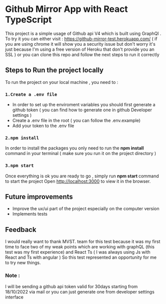 # Github Mirror App with  React TypeScript

This project is a simple usage of Github api V4 which is built using GraphQl .
To try it you can either visit : https://github-mirror-test.herokuapp.com/ ( if you are using chrome it will show you a security issue but don't worry it's just because I'm using a free version of Heroku that don't provide you an SSL )
or you can clone this repo  and follow the next steps to run it correctly

## Steps to Run the project locally

To run the project on your local machine , you need to :

### `1.Create a .env file`
 - In order to set up the enviroment variables you should first generate a github token ( you can find how to generate one in github Developer settings )
 - Create a .env file in the root ( you can follow the .env.example)
 - Add your token to the .env file 


### `2.npm install`

In order to install the packages you only need to run the <b>npm install</b> command in your terminal ( make sure you run it on the project directory )

### `3.npm start`

Once everything is ok you are ready to go , simply run <b> npm start </b> command to start the project
Open [http://localhost:3000](http://localhost:3000) to view it in the browser.

## Future improvements
 - Improve the ux/ui part of the project especially on the computer version
 - Implements tests

## Feedback

I would really want to thank MVST. team for this test because it was my first time to face two of my weak points which are working
with graphQL (this test was my first experience) and React Ts ( I was always using Js with React and Ts with angular )
So this test represented an opportunity for me to try new things.

### Note :
I will be sending a github api token valid for 30days starting from 18/10/2022 via mail or you can just generate one from developer settings interface
